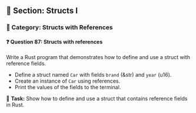## 📘 Section: Structs I  
### 🔹 Category: Structs with References  
#### ❓ Question 87: Structs with references

Write a Rust program that demonstrates how to define and use a struct with reference fields.

- Define a struct named `Car` with fields `brand` (&str) and `year` (u16).
- Create an instance of `Car` using references.
- Print the values of the fields to the terminal.

🔧 **Task:** Show how to define and use a struct that contains reference fields in Rust.
